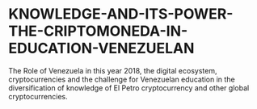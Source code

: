 # KNOWLEDGE-AND-ITS-POWER-THE-CRIPTOMONEDA-IN-EDUCATION-VENEZUELAN
The Role of Venezuela in this year 2018, the digital ecosystem, cryptocurrencies and the challenge for Venezuelan education in the diversification of knowledge of El Petro cryptocurrency and other global cryptocurrencies.
